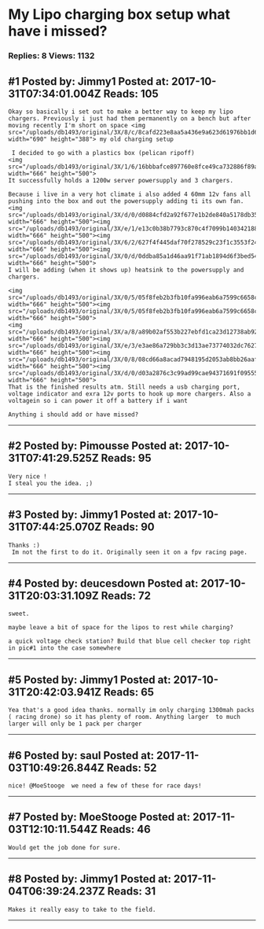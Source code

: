 # My Lipo charging box setup what have i missed?

### Replies: 8 Views: 1132

## \#1 Posted by: Jimmy1 Posted at: 2017-10-31T07:34:01.004Z Reads: 105

```
Okay so basically i set out to make a better way to keep my lipo chargers. Previously i just had them permanently on a bench but after moving recently I'm short on space <img src="/uploads/db1493/original/3X/8/c/8cafd223e8aa5a436e9a623d61976bb1d6c4d727.jpg" width="690" height="388"> my old charging setup

 I decided to go with a plastics box (pelican ripoff)
<img src="/uploads/db1493/original/3X/1/6/16bbbafce897760e8fce49ca732886f89ab1651c.jpg" width="666" height="500">
It successfully holds a 1200w server powersupply and 3 chargers. 

Because i live in a very hot climate i also added 4 60mm 12v fans all pushing into the box and out the powersupply adding ti its own fan. 
<img src="/uploads/db1493/original/3X/d/0/d0884cfd2a92f677e1b2de840a5178db35042478.jpg" width="666" height="500"><img src="/uploads/db1493/original/3X/e/1/e13c0b38b7793c870c4f7099b14034218826261a.jpg" width="666" height="500"><img src="/uploads/db1493/original/3X/6/2/627f4f445daf70f278529c23f1c3553f24ee9945.jpg" width="666" height="500"><img src="/uploads/db1493/original/3X/0/d/0ddba85a1d46aa91f71ab1894d6f3bed54c98357.jpg" width="666" height="500">
I will be adding (when it shows up) heatsink to the powersupply and chargers.

<img src="/uploads/db1493/original/3X/0/5/05f8feb2b3fb10fa996eab6a7599c6658c7319f8.jpg" width="666" height="500"><img src="/uploads/db1493/original/3X/0/5/05f8feb2b3fb10fa996eab6a7599c6658c7319f8.jpg" width="666" height="500">
<img src="/uploads/db1493/original/3X/a/8/a89b02af553b227ebfd1ca23d12738ab92f5c9f0.jpg" width="666" height="500"><img src="/uploads/db1493/original/3X/e/3/e3ae86a729bb3c3d13ae73774032dc762759fe7b.jpg" width="666" height="500"><img src="/uploads/db1493/original/3X/0/8/08cd66a8acad7948195d2053ab8bb26aaf96b22f.jpg" width="666" height="500"><img src="/uploads/db1493/original/3X/d/0/d03a2876c3c99ad99cae94371691f095559ffa45.jpg" width="666" height="500">
That is the finished results atm. Still needs a usb charging port, voltage indicator and exra 12v ports to hook up more chargers. Also a voltagein so i can power it off a battery if i want 

Anything i should add or have missed?
```

---
## \#2 Posted by: Pimousse Posted at: 2017-10-31T07:41:29.525Z Reads: 95

```
Very nice !
I steal you the idea. ;)
```

---
## \#3 Posted by: Jimmy1 Posted at: 2017-10-31T07:44:25.070Z Reads: 90

```
Thanks :) 
 Im not the first to do it. Originally seen it on a fpv racing page.
```

---
## \#4 Posted by: deucesdown Posted at: 2017-10-31T20:03:31.109Z Reads: 72

```
sweet.

maybe leave a bit of space for the lipos to rest while charging?

a quick voltage check station? Build that blue cell checker top right in pic#1 into the case somewhere
```

---
## \#5 Posted by: Jimmy1 Posted at: 2017-10-31T20:42:03.941Z Reads: 65

```
Yea that's a good idea thanks. normally im only charging 1300mah packs ( racing drone) so it has plenty of room. Anything larger  to much larger will only be 1 pack per charger
```

---
## \#6 Posted by: saul Posted at: 2017-11-03T10:49:26.844Z Reads: 52

```
nice! @MoeStooge  we need a few of these for race days!
```

---
## \#7 Posted by: MoeStooge Posted at: 2017-11-03T12:10:11.544Z Reads: 46

```
Would get the job done for sure.
```

---
## \#8 Posted by: Jimmy1 Posted at: 2017-11-04T06:39:24.237Z Reads: 31

```
Makes it really easy to take to the field.
```

---
